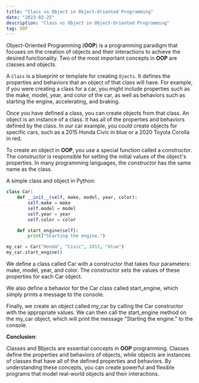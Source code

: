 ```yaml
---
title: "Class vs Object in Object-Oriented Programming"
date: "2023-02-25"
description: "Class vs Object in Object-Oriented Programming"
tag: OOP
---
```


Object-Oriented Programming (**OOP**) is a programming paradigm that focuses on the creation of objects and their interactions to achieve the desired functionality. Two of the most important concepts in **OOP** are classes and objects.

A `Class` is a blueprint or template for creating `Ojects`. It defines the properties and behaviors that an object of that class will have. For example, if you were creating a class for a car, you might include properties such as the make, model, year, and color of the car, as well as behaviors such as starting the engine, accelerating, and braking.

Once you have defined a class, you can create objects from that class. An object is an instance of a class. It has all of the properties and behaviors defined by the class. In our car example, you could create objects for specific cars, such as a 2015 Honda Civic in blue or a 2020 Toyota Corolla in red.

To create an object in **OOP**, you use a special function called a _constructor_. The _constructor_ is responsible for setting the initial values of the object's properties. In many programming languages, the _constructor_ has the same name as the class.

A simple class and object in Python:

```python
class Car:
    def __init__(self, make, model, year, color):
        self.make = make
        self.model = model
        self.year = year
        self.color = color

    def start_engine(self):
        print("Starting the engine.")

my_car = Car("Honda", "Civic", 2015, "blue")
my_car.start_engine()
```

We define a class called Car with a constructor that takes four parameters: make, model, year, and color. The constructor sets the values of these properties for each Car object.

We also define a behavior for the Car class called start_engine, which simply prints a message to the console.

Finally, we create an object called my_car by calling the Car constructor with the appropriate values. We can then call the start_engine method on the my_car object, which will print the message "Starting the engine." to the console.

**Conclusion**:

Classes and Bbjects are essential concepts in **OOP** programming. Classes define the properties and behaviors of objects, while objects are instances of classes that have all of the defined properties and behaviors. By understanding these concepts, you can create powerful and flexible programs that model real-world objects and their interactions.
